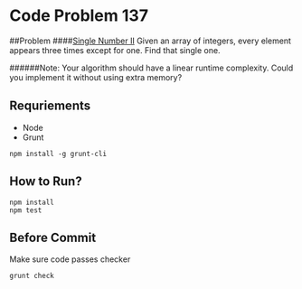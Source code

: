 # Code Problem 137

##Problem
####[Single Number II](https://leetcode.com/problems/single-number-ii/)
Given an array of integers, every element appears three times except for one. Find that single one.

######Note:
Your algorithm should have a linear runtime complexity. Could you implement it without using extra memory?

## Requriements
- Node
- Grunt
```
npm install -g grunt-cli
```

## How to Run?
```
npm install
npm test
```

## Before Commit
Make sure code passes checker
```
grunt check
```
